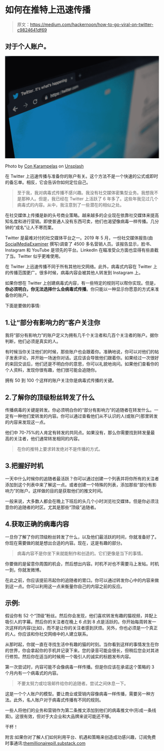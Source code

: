 # 如何在推特上迅速传播

> 原文：<https://medium.com/hackernoon/how-to-go-viral-on-twitter-c9824641df69>

## 对于个人账户。

![](img/d400365a167a50785b7ad3eba89db9b2.png)

Photo by [Con Karampelas](https://unsplash.com/@conkarampelas?utm_source=medium&utm_medium=referral) on [Unsplash](https://unsplash.com?utm_source=medium&utm_medium=referral)

在 Twitter 上迅速传播与准备你的账户有关。这个方法不是一个快速的公式或即时的备忘单。相反，它会告诉你如何定位自己。

> 至于我，我对病毒式传播不感兴趣。我没有社交媒体密集型业务。我想我不是那种人。但是，我已经在 Twitter 上活跃了 6 年多了。这些年我见过几个病毒式的内容。从中，我注意到了一些潜在的相似之处。

在社交媒体上传播是新的头号商业策略。越来越多的企业现在依靠社交媒体来提高知名度和进行营销。即使普通人没有东西可卖，他们也渴望像病毒一样传播。几分钟的“成名”让人不寒而栗。

Twitter 是最难对付的社交媒体平台之一。2019 年 5 月，一份社交媒体报告(由 [SocialMediaExaminer](https://www.socialmediaexaminer.com/) 撰写)调查了 4500 多名营销人员。该报告显示，脸书、Instagram 和 YouTube 是领先的平台。LinkedIn 在瞄准受众方面也显得有些直截了当。Twitter 似乎更难使用。

在 Twitter 上迅速传播不同于所有其他社交网络。此外，病毒式内容在 Twitter 上的传播范围更广。很多时候，病毒内容会被其他人转发到 Instagram 上。

如果你想在 Twitter 上创建病毒式内容，有一些特定的规则可以帮你实现。但是，**你必须明白，你无法选择什么会病毒式传播**。你只能以一种显示你愿意的方式来准备你的账户。

下面是要做的事情:

## 1.让“部分有影响力的”客户关注你

我将“部分有影响力”的账户定义为拥有几千个关注者和几百个关注者的账户。据你判断，他们必须是真实的人。

有时候当你关注他们的时候，那些账户也会跟着你。准确地说，你可以对他们的帖子发表评论，并开始一场迷你对话。这应该会导致他们跟着你。如果经过一次很好的来回交谈后，他们还是不明白你的意思，你可以礼貌地询问。如果他们查看你的个人资料，发现你很有趣，他们很可能会追随你。

拥有 50 到 100 个这样的账户关注你是病毒式传播的关键。

## 2.了解你的顶级粉丝转发了什么

传播病毒的关键是转发。你必须明白你的“部分有影响力”的追随者在转发什么。一定有一种他们爱转发的内容。你可以通过查看他们从不认识的人(或账户)那里转发的内容来发现这一点。

他们中 70-75%的人肯定有转发的共同点。如果没有，那么你需要找到转发量最高的关注者，他们通常转发相同的内容。

> 在你的推特上要求转发绝对不是传播的方式。

## 3.把握好时机

一天中什么时候你的追随者最活跃？你可以通过创建一个列表并将你所有的关注者添加到这个列表中来了解这一点。或者创建一个特殊的列表，添加那些“部分有影响力”的账户。这样做的目的是获取他们的推文时间。

一般来说，大多数人都会在晚上下班后的头几个小时浏览社交媒体。但是你必须注意你的追随者的时区。尤其是那些“顶级”追随者。

## 4.获取正确的病毒内容

一旦你了解了你的顶级粉丝转发了什么，以及他们最活跃的时间，你就准备好了。你现在需要做的就是想出合适的内容。现在，这是有趣的部分。

> 病毒内容不是你坐下来就能制作和创造的。它们更像是当下的事情。

你要做的是留意你周围的机会，然后想出内容。时机不对也不需要马上发帖。时机一到，你就发微博。

在此之前，你应该提前吊起你的追随者的胃口。你可以通过转发你心中的内容来做到这一点。你可以利用这一点来衡量你自己的内容之前的反应。

## 示例:

假设你有 52 个“顶级”粉丝。然后你会发现，他们喜欢转发有趣的猫视频，并配上吸引人的字幕。然后你的关注者在晚上 6 点到 8 点是活跃的。你开始每周转发一次这样的内容(比如)，而不是让你的关注者感到厌烦。另外，你也必须是一个真正的人。你应该和你社交网络中的人建立联系。

从那时起，你就一直在寻找生活中有趣的猫的时刻。当你看到这样的事情发生在你的世界，你会拿起你的手机并记录下来。您的录音可能会很长，但稍后您会对其进行修剪。然后你在适当的时候用一个吸引人的诚实的标题发布内容。

第一次尝试时，内容可能不会像病毒一样传播。但是你应该在承诺这个策略的 3 个月内有一个病毒式的内容。

> 不要太努力或垃圾邮件给你的追随者。尝试之间休息一下。

这是一个个人账户的模型。要让商业或营销内容像病毒一样传播，需要另一种方法。此外，名人账户对于病毒式传播有不同的规则。

一些人将他们的业务和营销作为第二条推文添加到他们的病毒推文中(形成一条线索)。这很有效，但对于大企业和大品牌来说可能还不够。

干杯！

附言:如果你对了解人们如何利用平台、机遇和策略来创造成功感兴趣，订阅免费时事通讯:[themillionairepill.substack.com](http://themillionairepill.substack.com)